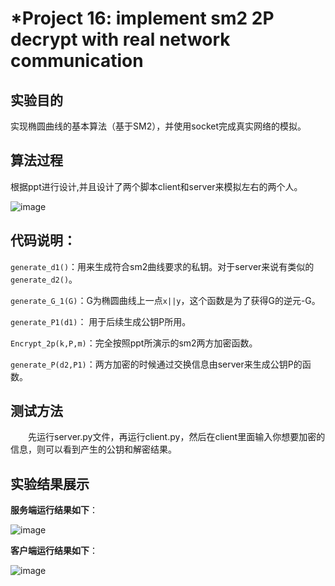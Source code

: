 # *Project 16: implement sm2 2P decrypt with real network communication  

## 实验目的  

实现椭圆曲线的基本算法（基于SM2），并使用socket完成真实网络的模拟。  


## 算法过程  

根据ppt进行设计,并且设计了两个脚本client和server来模拟左右的两个人。  

![image](https://github.com/xinxingroup32num1/homework-group-32/assets/138662552/02b1ddd1-c4b7-4db3-ab85-e2643346103f)

## 代码说明：  

 `generate_d1()`：用来生成符合sm2曲线要求的私钥。对于server来说有类似的`generate_d2()`。  
   
 `generate_G_1(G)`：G为椭圆曲线上一点`x||y`，这个函数是为了获得G的逆元-G。  

 `generate_P1(d1)`： 用于后续生成公钥P所用。  

 `Encrypt_2p(k,P,m)`：完全按照ppt所演示的sm2两方加密函数。  

 `generate_P(d2,P1)`：两方加密的时候通过交换信息由server来生成公钥P的函数。  
 


## 测试方法  

&ensp;&ensp;&ensp;&ensp;先运行server.py文件，再运行client.py，然后在client里面输入你想要加密的信息，则可以看到产生的公钥和解密结果。  


## 实验结果展示  

**服务端运行结果如下**：  

![image](https://github.com/xinxingroup32num1/homework-group-32/assets/138662552/e27a0c3a-c909-4e52-804d-8b9530e5f802)

**客户端运行结果如下**：  

![image](https://github.com/xinxingroup32num1/homework-group-32/assets/138662552/8b3b475f-bfd3-44bf-bc94-5b3c5ee081b4)
